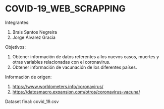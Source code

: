 # COVID-19_WEB_SCRAPPING

Integrantes:

1. Brais Santos Negreira
2. Jorge Álvarez Gracia

Objetivos:

1. Obtener información de datos referentes a los nuevos casos, muertes y otras variables relacionadas con el coronavirus.
2. Obtener información de vacunación de los diferentes países.

Información de origen:

1. https://www.worldometers.info/coronavirus/
2. https://datosmacro.expansion.com/otros/coronavirus-vacuna/

Dataset final: covid_19.csv